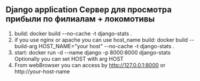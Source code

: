 ## Django application Сервер для просмотра прибыли по филиалам + локомотивы


1) build: docker build --no-cache -t django-stats .
2) if you use nginx or apache you can use host_name build: docker build --build-arg HOST_NAME="your host" --no-cache -t django-stats .
3) start:  docker run -d --name django -p 8000:8000 django-stats Optionally you can set HOST with arg HOST
4) From webBrowser you can access by http://127.0.0.1:8000 or http://your-host-name